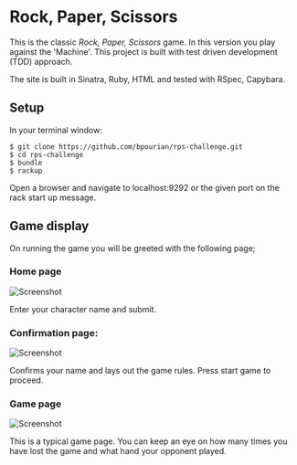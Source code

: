 # Rock, Paper, Scissors

This is the classic _Rock, Paper, Scissors_ game. In this version you play against the 'Machine'. This project is built with test driven development (TDD) approach.

The site is built in Sinatra, Ruby, HTML and tested with RSpec, Capybara.  

## Setup

In your terminal window:
```
$ git clone https://github.com/bpourian/rps-challenge.git
$ cd rps-challenge
$ bundle
$ rackup
```
Open a browser and navigate to localhost:9292 or the given port on the rack start up message.

## Game display

On running the game you will be greeted with the following page;

### Home page

![Screenshot](https://i.imgur.com/7wdBo5o.png)

Enter your character name and submit.


### Confirmation page:

![Screenshot](https://i.imgur.com/QtkTYHn.png)

Confirms your name and lays out the game rules. Press start game to proceed.

### Game page

![Screenshot](https://i.imgur.com/31RB8pZ.png)

This is a typical game page. You can keep an eye on how many times you have
lost the game and what hand your opponent played.
